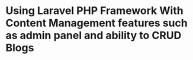 # Using Laravel PHP Framework With Content Management features such as admin panel and ability to CRUD Blogs

